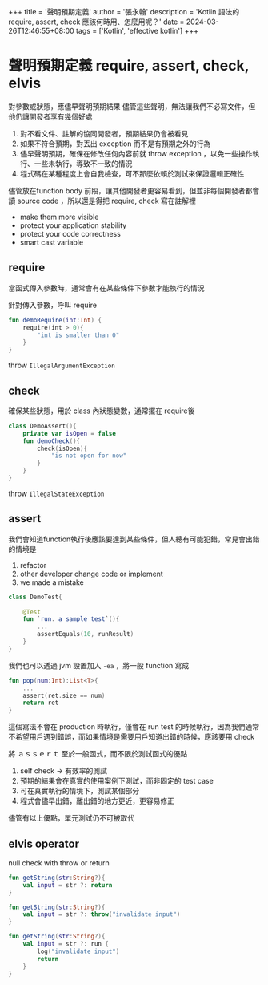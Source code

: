 +++
title = '聲明預期定義'
author = '張永翰'
description = 'Kotlin 語法的 require, assert, check 應該何時用、怎麼用呢？'
date = 2024-03-26T12:46:55+08:00
tags = ['Kotlin', 'effective kotlin']
+++
# 聲明預期定義 require, assert, check, elvis

對參數或狀態，應儘早聲明預期結果
儘管這些聲明，無法讓我們不必寫文件，但他仍讓開發者享有幾個好處
1. 對不看文件、註解的協同開發者，預期結果仍會被看見
2. 如果不符合預期，對丟出 exception 而不是有預期之外的行為
3. 儘早聲明預期，確保在修改任何內容前就 throw exception ，以免一些操作執行、一些未執行，導致不一致的情況
4. 程式碼在某種程度上會自我檢查，可不那麼依賴於測試來保證邏輯正確性

儘管放在function body 前段，讓其他開發者更容易看到，但並非每個開發者都會讀 source code ，所以還是得把 require, check 寫在註解裡

- make them more visible
- protect your application stability
- protect your code correctness
- smart cast variable

## require
當函式傳入參數時，通常會有在某些條件下參數才能執行的情況

針對傳入參數，呼叫 require
```kotlin
fun demoRequire(int:Int) {
    require(int > 0){
        "int is smaller than 0"
    }
}
```

throw `IllegalArgumentException`

## check
確保某些狀態，用於 class 內狀態變數，通常擺在 require後
```kotlin
class DemoAssert(){
    private var isOpen = false
    fun demoCheck(){
        check(isOpen){
            "is not open for now"
        }
    }
}
```

throw `IllegalStateException`

## assert
我們會知道function執行後應該要達到某些條件，但人總有可能犯錯，常見會出錯的情境是
1. refactor
2. other developer change code or implement
3. we made a mistake

```kotlin
class DemoTest{
    
    @Test
    fun `run. a sample test`(){
        ...
        assertEquals(10, runResult)
    }
}
```

我們也可以透過 jvm 設置加入 `-ea` ，將一般 function 寫成
```kotlin
fun pop(num:Int):List<T>{
    ...
    assert(ret.size == num)
    return ret
}
```

這個寫法不會在 production 時執行，僅會在 run test 的時候執行，因為我們通常不希望用戶遇到錯誤，而如果情境是需要用戶知道出錯的時候，應該要用 check

將 ａｓｓｅｒｔ 至於一般函式，而不限於測試函式的優點
1. self check -> 有效率的測試
2. 預期的結果會在真實的使用案例下測試，而非固定的 test case
3. 可在真實執行的情境下，測試某個部分
4. 程式會儘早出錯，離出錯的地方更近，更容易修正
 
儘管有以上優點，單元測試仍不可被取代

## elvis operator
null check with throw or return

```kotlin
fun getString(str:String?){
    val input = str ?: return
}
```
```kotlin
fun getString(str:String?){
    val input = str ?: throw("invalidate input")
}
```

```kotlin
fun getString(str:String?){
    val input = str ?: run {
        log("invalidate input")
        return 
    }
}
```
